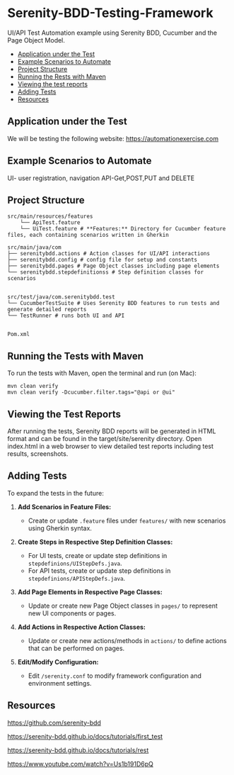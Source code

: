 # Serenity-BDD-Testing-Framework

UI/API Test Automation example using Serenity BDD, Cucumber and the Page Object Model.


* [Application under the Test](#Application-under-the-Test)
* [Example Scenarios to Automate](#Example-Scenarios-to-Automate)
* [Project Structure](#Project-Structure)
* [Running the Rests with Maven](#Running-the-Tests-with-Maven)
* [Viewing the test reports](#Viewing-the-Test-Reports)
* [Adding Tests](#Adding-Tests)
* [Resources](#Resources)


<!--te-->

## Application under the Test

We will be testing the following website: https://automationexercise.com

## Example Scenarios to Automate

UI- user registration, navigation
API-Get,POST,PUT and DELETE

## Project Structure
```
src/main/resources/features 
    └── ApiTest.feature 
    └── UiTest.feature # **Features:** Directory for Cucumber feature files, each containing scenarios written in Gherkin
```

```
src/main/java/com
├── serenitybdd.actions # Action classes for UI/API interactions
├── serenitybdd.config # config file for setup and constants
├── serenitybdd.pages # Page Object classes including page elements
└── serenitybdd.stepdefinitionss # Step definition classes for scenarios
```
```

src/test/java/com.serenitybdd.test
└── CucumberTestSuite # Uses Serenity BDD features to run tests and generate detailed reports
└── TestRunner # runs both UI and API
```
```

Pom.xml
```

## Running the Tests with Maven

To run the tests with Maven, open the terminal and run (on Mac):

```
mvn clean verify
mvn clean verify -Dcucumber.filter.tags="@api or @ui"

```

## Viewing the Test Reports

After running the tests, Serenity BDD reports will be generated in HTML format and can be found in the target/site/serenity directory. Open index.html in a web browser to view detailed test reports including test results, screenshots.

## Adding Tests

To expand the tests in the future:


1. **Add Scenarios in Feature Files:**
   - Create or update `.feature` files under `features/` with new scenarios using Gherkin syntax.

2. **Create Steps in Respective Step Definition Classes:**
   - For UI tests, create or update step definitions in `stepdefinions/UIStepDefs.java`.
   - For API tests, create or update step definitions in `stepdefinions/APIStepDefs.java`.

3. **Add Page Elements in Respective Page Classes:**
   - Update or create new Page Object classes in `pages/` to represent new UI components or pages.

4. **Add Actions in Respective Action Classes:**
   - Update or create new actions/methods in `actions/` to define actions that can be performed on pages.
   
5. **Edit/Modify Configuration:**
   - Edit `/serenity.conf` to modify framework configuration and environment settings.
## Resources
https://github.com/serenity-bdd

https://serenity-bdd.github.io/docs/tutorials/first_test

https://serenity-bdd.github.io/docs/tutorials/rest

https://www.youtube.com/watch?v=Us1b191D6pQ


